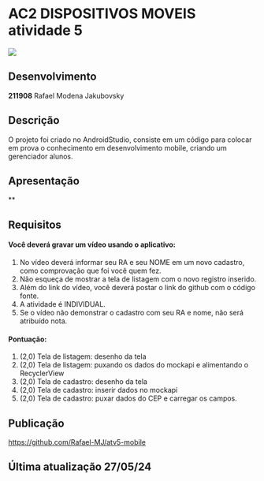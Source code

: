 # AC2 DISPOSITIVOS MOVEIS atividade 5
<img loading="lazy" src="https://img.shields.io/badge/java-%23ED8B00.svg?style=for-the-badge&logo=openjdk&logoColor=white" target="_blank"></a>

## Desenvolvimento
**211908** Rafael Modena Jakubovsky

## Descrição
O projeto foi criado no AndroidStudio, consiste em um código para colocar em prova o conhecimento em desenvolvimento mobile, criando um gerenciador alunos.

## Apresentação
**

## Requisitos
#### Você deverá gravar um vídeo usando o aplicativo:
1. No vídeo deverá informar seu RA e seu NOME em um novo cadastro, como
comprovação que foi você quem fez.
2. Não esqueça de mostrar a tela de listagem com o novo registro inserido.
3. Além do link do vídeo, você deverá postar o link do github com o código fonte.
4. A atividade é INDIVIDUAL.
5. Se o vídeo não demonstrar o cadastro com seu RA e nome, não será atribuído
nota.

#### Pontuação:
1. (2,0) Tela de listagem: desenho da tela
2. (2,0) Tela de listagem: puxando os dados do mockapi e alimentando o
RecyclerView
3. (2,0) Tela de cadastro: desenho da tela
4. (2,0) Tela de cadastro: inserir dados no mockapi
5. (2,0) Tela de cadastro: puxar dados do CEP e carregar os campos.

## Publicação
https://github.com/Rafael-MJ/atv5-mobile

## Última atualização 27/05/24
